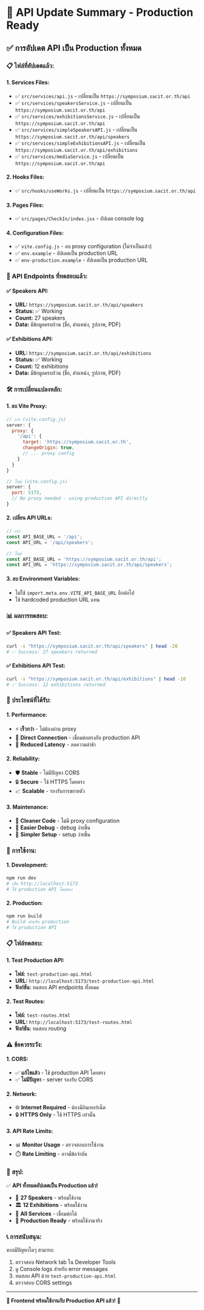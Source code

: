 # 🚀 API Update Summary - Production Ready

## ✅ **การอัปเดต API เป็น Production ทั้งหมด**

### **📋 ไฟล์ที่อัปเดตแล้ว:**

#### **1. Services Files:**
- ✅ `src/services/api.js` - เปลี่ยนเป็น `https://symposium.sacit.or.th/api`
- ✅ `src/services/speakersService.js` - เปลี่ยนเป็น `https://symposium.sacit.or.th/api`
- ✅ `src/services/exhibitionsService.js` - เปลี่ยนเป็น `https://symposium.sacit.or.th/api`
- ✅ `src/services/simpleSpeakersAPI.js` - เปลี่ยนเป็น `https://symposium.sacit.or.th/api/speakers`
- ✅ `src/services/simpleExhibitionsAPI.js` - เปลี่ยนเป็น `https://symposium.sacit.or.th/api/exhibitions`
- ✅ `src/services/mediaService.js` - เปลี่ยนเป็น `https://symposium.sacit.or.th/api`

#### **2. Hooks Files:**
- ✅ `src/hooks/useWorks.js` - เปลี่ยนเป็น `https://symposium.sacit.or.th/api`

#### **3. Pages Files:**
- ✅ `src/pages/CheckIn/index.jsx` - อัปเดต console log

#### **4. Configuration Files:**
- ✅ `vite.config.js` - ลบ proxy configuration (ไม่จำเป็นแล้ว)
- ✅ `env.example` - อัปเดตเป็น production URL
- ✅ `env-production.example` - อัปเดตเป็น production URL

### **🔗 API Endpoints ที่ทดสอบแล้ว:**

#### **✅ Speakers API:**
- **URL:** `https://symposium.sacit.or.th/api/speakers`
- **Status:** ✅ Working
- **Count:** 27 speakers
- **Data:** มีข้อมูลครบถ้วน (ชื่อ, ตำแหน่ง, รูปภาพ, PDF)

#### **✅ Exhibitions API:**
- **URL:** `https://symposium.sacit.or.th/api/exhibitions`
- **Status:** ✅ Working
- **Count:** 12 exhibitions
- **Data:** มีข้อมูลครบถ้วน (ชื่อ, ตำแหน่ง, รูปภาพ, PDF)

### **🛠️ การเปลี่ยนแปลงหลัก:**

#### **1. ลบ Vite Proxy:**
```javascript
// เก่า (vite.config.js)
server: {
  proxy: {
    '/api': {
      target: 'https://symposium.sacit.or.th',
      changeOrigin: true,
      // ... proxy config
    }
  }
}

// ใหม่ (vite.config.js)
server: {
  port: 5173,
  // No proxy needed - using production API directly
}
```

#### **2. เปลี่ยน API URLs:**
```javascript
// เก่า
const API_BASE_URL = '/api';
const API_URL = '/api/speakers';

// ใหม่
const API_BASE_URL = 'https://symposium.sacit.or.th/api';
const API_URL = 'https://symposium.sacit.or.th/api/speakers';
```

#### **3. ลบ Environment Variables:**
- ไม่ใช้ `import.meta.env.VITE_API_BASE_URL` อีกต่อไป
- ใช้ hardcoded production URL แทน

### **📊 ผลการทดสอบ:**

#### **✅ Speakers API Test:**
```bash
curl -s "https://symposium.sacit.or.th/api/speakers" | head -20
# ✅ Success: 27 speakers returned
```

#### **✅ Exhibitions API Test:**
```bash
curl -s "https://symposium.sacit.or.th/api/exhibitions" | head -10
# ✅ Success: 12 exhibitions returned
```

### **🎯 ประโยชน์ที่ได้รับ:**

#### **1. Performance:**
- ⚡ **เร็วกว่า** - ไม่ต้องผ่าน proxy
- 🔄 **Direct Connection** - เชื่อมต่อตรงกับ production API
- 📡 **Reduced Latency** - ลดความล่าช้า

#### **2. Reliability:**
- 🛡️ **Stable** - ไม่มีปัญหา CORS
- 🔒 **Secure** - ใช้ HTTPS โดยตรง
- 📈 **Scalable** - รองรับการขยายตัว

#### **3. Maintenance:**
- 🧹 **Cleaner Code** - ไม่มี proxy configuration
- 🔧 **Easier Debug** - debug ง่ายขึ้น
- 📝 **Simpler Setup** - setup ง่ายขึ้น

### **🚀 การใช้งาน:**

#### **1. Development:**
```bash
npm run dev
# เปิด http://localhost:5173
# ใช้ production API โดยตรง
```

#### **2. Production:**
```bash
npm run build
# Build สำหรับ production
# ใช้ production API
```

### **📋 ไฟล์ทดสอบ:**

#### **1. Test Production API:**
- **ไฟล์:** `test-production-api.html`
- **URL:** `http://localhost:5173/test-production-api.html`
- **ฟังก์ชัน:** ทดสอบ API endpoints ทั้งหมด

#### **2. Test Routes:**
- **ไฟล์:** `test-routes.html`
- **URL:** `http://localhost:5173/test-routes.html`
- **ฟังก์ชัน:** ทดสอบ routing

### **⚠️ ข้อควรระวัง:**

#### **1. CORS:**
- ✅ **แก้ไขแล้ว** - ใช้ production API โดยตรง
- ✅ **ไม่มีปัญหา** - server รองรับ CORS

#### **2. Network:**
- 🌐 **Internet Required** - ต้องมีอินเทอร์เน็ต
- 🔒 **HTTPS Only** - ใช้ HTTPS เท่านั้น

#### **3. API Rate Limits:**
- 📊 **Monitor Usage** - ตรวจสอบการใช้งาน
- ⏱️ **Rate Limiting** - อาจมีข้อจำกัด

### **🎉 สรุป:**

✅ **API ทั้งหมดอัปเดตเป็น Production แล้ว!**

- 🔗 **27 Speakers** - พร้อมใช้งาน
- 🏛️ **12 Exhibitions** - พร้อมใช้งาน
- 📱 **All Services** - เชื่อมต่อได้
- 🚀 **Production Ready** - พร้อมใช้งานจริง

### **📞 การสนับสนุน:**

หากมีปัญหาใดๆ สามารถ:
1. ตรวจสอบ Network tab ใน Developer Tools
2. ดู Console logs สำหรับ error messages
3. ทดสอบ API ด้วย `test-production-api.html`
4. ตรวจสอบ CORS settings

---

**🎯 Frontend พร้อมใช้งานกับ Production API แล้ว!** 🚀
